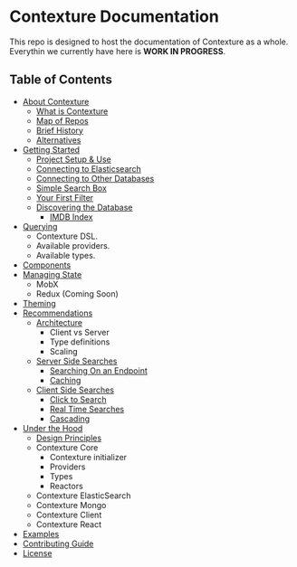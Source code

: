 ﻿# Contexture Documentation

This repo is designed to host the documentation of Contexture as a
whole. Everythin we currently have here is **WORK IN PROGRESS**.

## Table of Contents

* [About Contexture]()
  * [What is Contexture]()
  * [Map of Repos]()
  * [Brief History]()
  * [Alternatives]()
* [Getting Started]()
  * [Project Setup & Use]()
  * [Connecting to Elasticsearch]()
  * [Connecting to Other Databases]()
  * [Simple Search Box]()
  * [Your First Filter]()
  * [Discovering the Database]()
    * [IMDB Index]()
* [Querying]()
  * Contexture DSL.
  * Available providers.
  * Available types.
* [Components]()
* [Managing State]()
  - MobX
  - Redux (Coming Soon)
* [Theming]()
* [Recommendations]()
  * [Architecture]()
    - Client vs Server
    - Type definitions
    - Scaling
  * [Server Side Searches]()
    * [Searching On an Endpoint]()
    * [Caching]()
  * [Client Side Searches]()
    * [Click to Search]()
    * [Real Time Searches]()
    * [Cascading]()
* [Under the Hood]()
  * [Design Principles]()
  * Contexture Core
    - Contexture initializer
    - Providers
    - Types
    - Reactors
  * Contexture ElasticSearch
  * Contexture Mongo
  * Contexture Client
  * Contexture React
* [Examples]()
* [Contributing Guide]()
* [License]()
